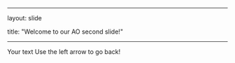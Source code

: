 

---

layout: slide

title: "Welcome to our AO second slide!"

---

Your text
Use the left arrow to go back!
